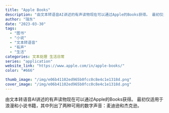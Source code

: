 ```yaml
---
title: "Apple Books"
description: "由文本转语音AI讲述的有声读物现在可以通过Apple的Books获得。 最初仅适用于浪漫和小说书籍，其中列出了两种可用的"
author: "瑞东"
date: "2023-03-30"
tags:
  - "图书"
  - "小说"
  - "文本转语音"
  - "有声"
  - "生活"
categories: 文本处理 生活日常
series: "application"
website_link: "https://www.apple.com/in/apple-books/"
color: "#666"

thumb_image: "/img/e06b41102ed965b0fcc0c8e4c1e1318d.png"
cover_image: "/img/e06b41102ed965b0fcc0c8e4c1e1318d.png"
---
```


由文本转语音AI讲述的有声读物现在可以通过Apple的Books获得。 最初仅适用于浪漫和小说书籍，其中列出了两种可用的数字声音：麦迪逊和杰克逊。